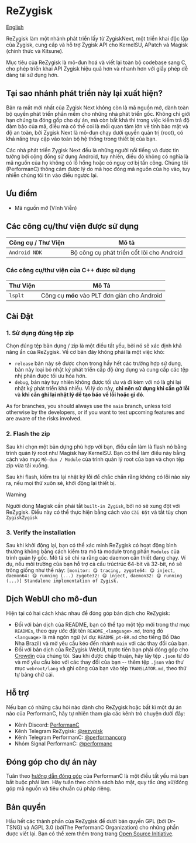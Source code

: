# ReZygisk

[English](../README.md)

ReZygisk làm một nhánh phát triển lấy từ ZygiskNext, một triển khai độc lập của Zygisk, cung cấp và hỗ trợ Zygisk API cho KernelSU, APatch và Magisk (chính thức và Kitsune).

Mục tiêu của ReZygisk là mô-đun hoá và viết lại toàn bộ codebase sang C, cho phép triển khai API Zygisk hiệu quả hơn và nhanh hơn với giấy phép dễ dàng tái sử dụng hơn.

## Tại sao nhánh phát triển này lại xuất hiện?

Bản ra mắt mới nhất của Zygisk Next không còn là mã nguồn mở, dành toàn bộ quyền phát triển phần mềm cho những nhà phát triển gốc. Không chỉ giới hạn chúng ta đóng gốp cho dự án, mà còn bất khả thi trong việc kiểm trả độ đảm bảo của mã, điều mà có thể coi là mối quan tâm lớn về tính bảo mật và độ an toàn, bởi Zygisk Next là mô-đun chạy dưới quyền quản trị (root), có khả năng truy cập vào toàn bộ hệ thống trong thiết bị của bạn.

Các nhà phát triển Zygisk Next đều là những người nổi tiếng và được tin tưởng bởi cộng đồng sử dụng Android, tuy nhiên, điều đó không có nghĩa là mã nguồn của họ không có lỗ hổng hoặc có nguy cơ bị tấn công. Chúng tôi (PerformanC) thông cảm được lý do mà học đóng mã nguồn của họ vào, tuy nhiễn chúng tôi tin vào điều ngược lại.

## Ưu điểm

- Mã nguồn mở (Vĩnh Viễn)

## Các công cụ/thư viện được sử dụng

| Công cụ / Thư Viện        | Mô tả                                     |
|---------------------------|-------------------------------------------|
| `Android NDK`             | Bộ công cụ phát triển cốt lõi cho Android |

### Các công cụ/thư viện của C++ được sử dụng

| Thư Viện   | Mô Tả                                        |
|------------|----------------------------------------------|
| `lsplt`    | Công cụ **móc** vào PLT đơn giản cho Android |

## Cài Đặt

### 1. Sử dụng đúng tệp zip

Chọn đúng tệp bản dựng / zip là một điều tất yếu, bởi nó sẽ xác định khả năng ẩn của ReZygisk. Về cơ bản đây không phải là một việc khó:

- `release` bản này sẽ được chọn trong hầy hết các trường hợp sử dụng, bản này loại bỏ nhật ký phát triển cấp độ ứng dụng và cung cấp các tệp nhị phân được tối ưu hóa hơn.
- `debug`,  bản này tuy nhiên không được tối ưu và đi kèm với nó là ghi lại nhật ký phát triển khá nhiều. Vì lý do này, **chỉ nên sử dụng khi cần gỡ lỗi** và **khi cần ghi lại nhật lý để tạo báo về lỗi hoặc gì đó**.

As for branches, you should always use the `main` branch, unless told otherwise by the developers, or if you want to test upcoming features and are aware of the risks involved.

### 2. Flash the zip

Sau khi chọn một bản dựng phù hợp với bạn, điều cần làm là flash nó bằng trình quản lý root như Magisk hay KernelSU. Bạn có thể làm điều này bằng cách vào mục `Mô-đun / Module` của trình quản lý root của bạn và chọn tệp zip vừa tải xuống.

Sau khi flash, kiểm tra lại nhật ký lỗi để chắc chắn rằng không có lỗi nào xảy ra, nếu mọi thứ xuôn sẻ, khởi động lại thiết bị.

> [!WARNING]
> Người dùng Magisk cần phải tắt `built-in Zygisk`, bởi nó sẽ xung đột với ReZygisk. Điều này có thể thực hiện bằng cách vào `Cài Đặt` và tắt tùy chọn `ZygiskZygisk`

### 3. Verify the installation

Sau khi khởi động lại, bạn có thể xác minh ReZygisk có hoạt động bình thường không bằng cách kiểm tra mô tả module trong phần `Modules` của trình quản lý gốc. Mô tả sẽ chỉ ra rằng các daemon cần thiết đang chạy. Ví dụ, nếu môi trường của bạn hỗ trợ cả cấu trúctrúc 64-bit và 32-bit, nó sẽ trông giống như thế này: `[monitor: 😋 tracing, zygote64: 😋 inject, daemon64: 😋 running (...) zygote32: 😋 inject, daemon32: 😋 running (...)] Standalone implementation of Zygisk.`

## Dịch WebUI cho mô-đun

Hiện tại có hai cách khác nhau để đóng góp bản dịch cho ReZygisk:

- Đối với bản dịch của README, bạn có thể tạo một tệp mới trong thư mục `READMEs`, theo quy ước đặt tên `README_<language>.md`, trong đó `<language>` là mã ngôn ngữ (ví dụ: `README_pt-BR.md` cho tiếng Bồ Đào Nha Brazil) và mở yêu cầu kéo đến nhánh `main` với các thay đổi của bạn.
- Đối với bản dịch của ReZygisk WebUI, trước tiên bạn phải đóng góp cho [Crowdin](https://crowdin.com/project/rezygisk) của chúng tôi. Sau khi được chấp thuận, hãy lấy tệp `.json` từ đó và mở yêu cầu kéo với các thay đổi của bạn -- thêm tệp `.json` vào thư mục `webroot/lang` và ghi công của bạn vào tệp `TRANSLATOR.md`, theo thứ tự bảng chữ cái.

## Hỗ trợ

Nếu bạn có những câu hỏi nào dành cho ReZygisk hoặc bất kì một dự án nào của PerformanC, hãy tự nhiên tham gia các kênh trò chuyện dưới đây:

- Kênh Discord: [PerformanC](https://discord.gg/uPveNfTuCJ)
- Kênh Telegram ReZygisk: [@rezygisk](https://t.me/rezygisk)
- Kênh Telegram PerformanC: [@performancorg](https://t.me/performancorg)
- Nhóm Signal PerformanC: [@performanc](https://signal.group/#CjQKID3SS8N5y4lXj3VjjGxVJnzNsTIuaYZjj3i8UhipAS0gEhAedxPjT5WjbOs6FUuXptcT)

## Đóng góp cho dự án này

Tuân theo [hướng dẫn đóng góp](https://github.com/PerformanC/contributing) của PerformanC là một điều tất yếu mà bạn bắt buộc phải làm. Hãy tuân theo chính sách bảo mật, quy tắc ứng xử/đóng góp mã nguồn và tiêu chuẩn cú pháp riêng.

## Bản quyền

Hầu hết các thành phần của ReZygisk để dưới bản quyền GPL (bởi Dr-TSNG) và AGPL 3.0 (bởiThe PerformanC Organization) cho những phần được viết lại. Bạn có thể xem thêm trong trang [Open Source Initiative](https://opensource.org/licenses/AGPL-3.0).
